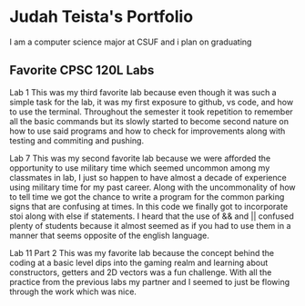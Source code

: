 
# Judah Teista's Portfolio

I am a computer science major at CSUF and i plan on graduating

## Favorite CPSC 120L Labs

Lab 1
This was my third favorite lab because even though it was such a simple task for the lab, it was my first exposure
to github, vs code, and how to use the terminal. Throughout the semester it took repetition to remember all the
basic commands but its slowly started to become second nature on how to use said programs and how to check for
improvements along with testing and commiting and pushing.

Lab 7
This was my second favorite lab because we were afforded the opportunity to use military time which seemed
uncommon among my classmates in lab, I just so happen to have almost a decade of experience using military
time for my past career. Along with the uncommonality of how to tell time we got the chance to write a
program for the common parking signs that are confusing at times. In this code we finally got to incorporate
stoi along with else if statements. I heard that the use of && and || confused plenty of students because it
almost seemed as if you had to use them in a manner that seems opposite of the english language.

Lab 11 Part 2
This was my favorite lab because the concept behind the coding at a basic level dips into the gaming realm
and learning about constructors, getters and 2D vectors was a fun challenge. With all the practice from the
previous labs my partner and I seemed to just be flowing through the work which was nice.